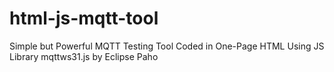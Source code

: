# html-js-mqtt-tool
Simple but Powerful MQTT Testing Tool Coded in One-Page HTML Using JS Library mqttws31.js by Eclipse Paho
